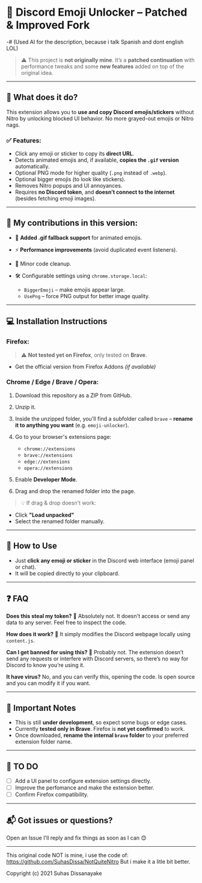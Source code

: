 # 💬 Discord Emoji Unlocker – **Patched & Improved Fork**
-# (Used AI for the description, because i talk Spanish and dont english LOL)

> ⚠️ This project is **not originally mine**. It’s a **patched continuation** with performance tweaks and some **new features** added on top of the original idea.

---

## 🚀 What does it do?

This extension allows you to **use and copy Discord emojis/stickers** without Nitro by unlocking blocked UI behavior. No more grayed-out emojis or Nitro nags.

### ✅ Features:

* Click any emoji or sticker to copy its **direct URL**.
* Detects animated emojis and, if available, **copies the `.gif` version** automatically.
* Optional PNG mode for higher quality (`.png` instead of `.webp`).
* Optional bigger emojis (to look like stickers).
* Removes Nitro popups and UI annoyances.
* Requires **no Discord token**, and **doesn’t connect to the internet** (besides fetching emoji images).

---

## 🔧 My contributions in this version:

* 🔄 **Added .gif fallback support** for animated emojis.
* ⚡ **Performance improvements** (avoid duplicated event listeners).
* 🧼 Minor code cleanup.
* 🛠️ Configurable settings using `chrome.storage.local`:

  * `BiggerEmoji` – make emojis appear large.
  * `UsePng` – force PNG output for better image quality.

---

## 💻 Installation Instructions

### Firefox:

> ⚠️ **Not tested yet on Firefox**, only tested on **Brave**.

* Get the official version from Firefox Addons *(if available)*

### Chrome / Edge / Brave / Opera:

1. Download this repository as a ZIP from GitHub.
2. Unzip it.
3. Inside the unzipped folder, you'll find a subfolder called `brave` – **rename it to anything you want** (e.g. `emoji-unlocker`).
4. Go to your browser's extensions page:

   * `chrome://extensions`
   * `brave://extensions`
   * `edge://extensions`
   * `opera://extensions`
5. Enable **Developer Mode**.
6. Drag and drop the renamed folder into the page.

> 💡 If drag & drop doesn't work:

* Click **"Load unpacked"**
* Select the renamed folder manually.

---

## 🧪 How to Use

* Just **click any emoji or sticker** in the Discord web interface (emoji panel or chat).
* It will be copied directly to your clipboard.

---

## ❓ FAQ

**Does this steal my token?**
🚫 Absolutely not. It doesn't access or send any data to any server. Feel free to inspect the code.

**How does it work?**
🧠 It simply modifies the Discord webpage locally using `content.js`.

**Can I get banned for using this?**
🤷 Probably not. The extension doesn’t send any requests or interfere with Discord servers, so there’s no way for Discord to know you’re using it.

**It have virus?**
No, and you can verify this, opening the code. Is open source and you can modify it if you want.

---

## 📢 Important Notes

* This is still **under development**, so expect some bugs or edge cases.
* Currently **tested only in Brave**. Firefox is **not yet confirmed** to work.
* Once downloaded, **rename the internal `brave` folder** to your preferred extension folder name.

---

## 🧰 TO DO

* [ ] Add a UI panel to configure extension settings directly.
* [ ] Improve the perfomance and make the extension better.
* [ ] Confirm Firefox compatibility.

---

## 📬 Got issues or questions?

Open an Issue I'll reply and fix things as soon as I can 😊

---


This original code NOT is mine, i use the code of: https://github.com/SuhasDissa/NotQuiteNitro
But i make it a litle bit better.

Copyright (c) 2021 Suhas Dissanayake
